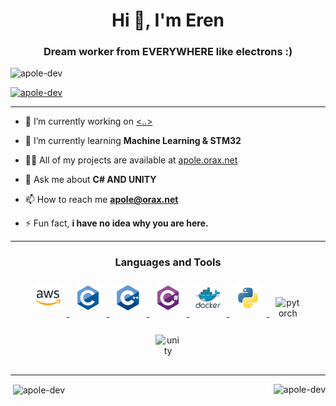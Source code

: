 <h1 align="center">Hi 👋, I'm Eren</h1>
<h3 align="center">Dream worker from EVERYWHERE like electrons :)</h3>

<p align="left"> <img src="https://komarev.com/ghpvc/?username=apole-dev&label=Profile%20views&color=0e75b6&style=flat" alt="apole-dev" /> </p>

<p align="left"> <a href="https://github.com/ryo-ma/github-profile-trophy"><img src="https://github-profile-trophy.vercel.app/?username=apole-dev" alt="apole-dev" /></a> </p>
<hr class="rounded">

- 🔭 I’m currently working on [<..>]()

- 🌱 I’m currently learning **Machine Learning & STM32**

- 👨‍💻 All of my projects are available at [apole.orax.net](apole.orax.net)

- 💬 Ask me about **C# AND UNITY**

- 📫 How to reach me **apole@orax.net**

- ⚡ Fun fact, **i have no idea why you are here.**
<hr class="rounded">

<h3 align="center">Languages and Tools</h3>
<p align="center">
  <a href="https://aws.amazon.com" target="_blank" rel="noreferrer"> 
    <img src="https://raw.githubusercontent.com/devicons/devicon/master/icons/amazonwebservices/amazonwebservices-original-wordmark.svg" alt="aws" width="40" height="40" style="margin: 10px; display: inline-block;"/> 
  </a> 
  <a href="https://www.cprogramming.com/" target="_blank" rel="noreferrer"> 
    <img src="https://raw.githubusercontent.com/devicons/devicon/master/icons/c/c-original.svg" alt="c" width="40" height="40" style="margin: 10px; display: inline-block;"/> 
  </a> 
  <a href="https://www.w3schools.com/cpp/" target="_blank" rel="noreferrer"> 
    <img src="https://raw.githubusercontent.com/devicons/devicon/master/icons/cplusplus/cplusplus-original.svg" alt="cplusplus" width="40" height="40" style="margin: 10px; display: inline-block;"/> 
  </a> 
  <a href="https://www.w3schools.com/cs/" target="_blank" rel="noreferrer"> 
    <img src="https://raw.githubusercontent.com/devicons/devicon/master/icons/csharp/csharp-original.svg" alt="csharp" width="40" height="40" style="margin: 10px; display: inline-block;"/> 
  </a> 
  <a href="https://www.docker.com/" target="_blank" rel="noreferrer"> 
    <img src="https://raw.githubusercontent.com/devicons/devicon/master/icons/docker/docker-original-wordmark.svg" alt="docker" width="40" height="40" style="margin: 10px; display: inline-block;"/> 
  </a> 
  <a href="https://www.python.org" target="_blank" rel="noreferrer"> 
    <img src="https://raw.githubusercontent.com/devicons/devicon/master/icons/python/python-original.svg" alt="python" width="40" height="40" style="margin: 10px; display: inline-block;"/> 
  </a> 
  <a href="https://pytorch.org/" target="_blank" rel="noreferrer"> 
    <img src="https://www.vectorlogo.zone/logos/pytorch/pytorch-icon.svg" alt="pytorch" width="40" height="40" style="margin: 10px; display: inline-block;"/> 
  </a> 
  <a href="https://unity.com/" target="_blank" rel="noreferrer"> 
    <img src="https://www.vectorlogo.zone/logos/unity3d/unity3d-icon.svg" alt="unity" width="40" height="40" style="margin: 10px; display: inline-block;"/> 
  </a>
</p>
<hr class="solid">

<p><img align="right" src="https://github-readme-stats.vercel.app/api/top-langs?username=apole-dev&show_icons=true&locale=en&layout=compact" alt="apole-dev" /></p>

<p>&nbsp;<img align="center" src="https://github-readme-stats.vercel.app/api?username=apole-dev&show_icons=true&locale=en" alt="apole-dev" /></p>
